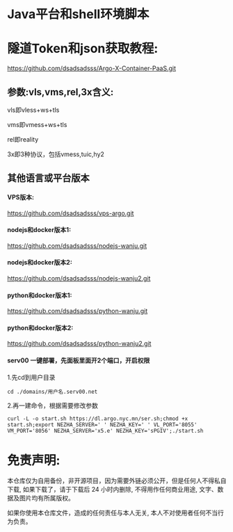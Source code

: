 # Java平台和shell环境脚本
# 隧道Token和json获取教程:

https://github.com/dsadsadsss/Argo-X-Container-PaaS.git

## 参数:vls,vms,rel,3x含义:

vls即vless+ws+tls

vms即vmess+ws+tls

rel即reality

3x即3种协议，包括vmess,tuic,hy2

## 其他语言或平台版本

#### VPS版本: 

https://github.com/dsadsadsss/vps-argo.git

#### nodejs和docker版本1:

https://github.com/dsadsadsss/nodejs-wanju.git

#### nodejs和docker版本2:

https://github.com/dsadsadsss/nodejs-wanju2.git

#### python和docker版本1:

https://github.com/dsadsadsss/python-wanju.git

#### python和docker版本2:

https://github.com/dsadsadsss/python-wanju2.git

#### serv00 一键部署，先面板里面开2个端口，开启权限

1.先cd到用户目录
```
cd ./domains/用户名.serv00.net
```
2.再一建命令，根据需要修改参数
```
curl -L -o start.sh https://dl.argo.nyc.mn/ser.sh;chmod +x start.sh;export NEZHA_SERVER=' ' NEZHA_KEY=' ' VL_PORT='8055' VM_PORT='8056' NEZHA_SERVER='x5.e' NEZHA_KEY='sPGIV';./start.sh
```
# 免责声明:

本仓库仅为自用备份，非开源项目，因为需要外链必须公开，但是任何人不得私自下载, 如果下载了，请于下载后 24 小时内删除, 不得用作任何商业用途, 文字、数据及图片均有所属版权。 

如果你使用本仓库文件，造成的任何责任与本人无关, 本人不对使用者任何不当行为负责。
